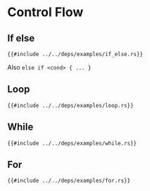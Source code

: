 # Control Flow

## If else

```rust,editable
{{#include ../../deps/examples/if_else.rs}}
```

Also `else if <cond> { ... }`

## Loop

```rust,editable
{{#include ../../deps/examples/loop.rs}}
```

## While

```rust,editable
{{#include ../../deps/examples/while.rs}}
```

## For

```rust,editable
{{#include ../../deps/examples/for.rs}}
```
